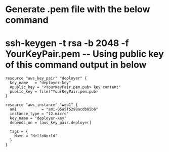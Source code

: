 # Generate .pem file with the below command

# ssh-keygen -t rsa -b 2048 -f YourKeyPair.pem -- Using public key of this command output in below 

```
resource "aws_key_pair" "deployer" {
  key_name   = "deployer-key"
  #public_key = "<YourKeyPair.pem.pub> key content"
  public_key = file("YourKeyPair.pem.pub)
}

resource "aws_instance" "web1" {
  ami           = "ami-05a5f6298acdb05b6"
  instance_type = "t2.micro"
  key_name = "deployer-key"
  depends_on = [aws_key_pair.deployer]

  tags = {
    Name = "HelloWorld"
  }
}
```


